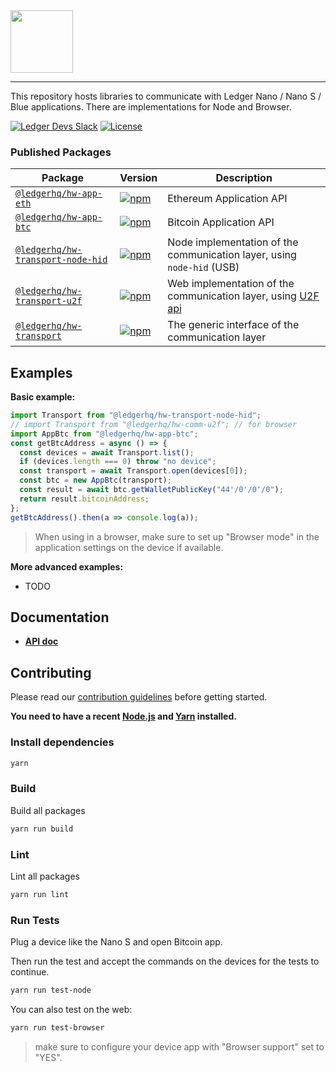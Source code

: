 <img src="https://user-images.githubusercontent.com/211411/34776833-6f1ef4da-f618-11e7-8b13-f0697901d6a8.png" height="100" />

---

This repository hosts libraries to communicate with Ledger Nano / Nano S / Blue
applications. There are implementations for Node and Browser.

[![Ledger Devs Slack](https://img.shields.io/badge/Slack-LedgerDevs-yellow.svg?style=flat)](https://ledger-dev.slack.com/)
[![License](https://img.shields.io/badge/License-Apache%202.0-blue.svg)](https://opensource.org/licenses/Apache-2.0)

### Published Packages

| Package                                                              | Version                                                                                                                                   | Description                                                                                         |
| -------------------------------------------------------------------- | ----------------------------------------------------------------------------------------------------------------------------------------- | --------------------------------------------------------------------------------------------------- |
| [`@ledgerhq/hw-app-eth`](/packages/hw-app-eth)                       | [![npm](https://img.shields.io/npm/v/@ledgerhq/hw-eth.svg)](https://www.npmjs.com/package/@ledgerhq/hw-app-eth)                           | Ethereum Application API                                                                            |
| [`@ledgerhq/hw-app-btc`](/packages/hw-app-btc)                       | [![npm](https://img.shields.io/npm/v/@ledgerhq/hw-btc.svg)](https://www.npmjs.com/package/@ledgerhq/hw-app-btc)                           | Bitcoin Application API                                                                             |
| [`@ledgerhq/hw-transport-node-hid`](/packages/hw-transport-node-hid) | [![npm](https://img.shields.io/npm/v/@ledgerhq/hw-transport-node-hid.svg)](https://www.npmjs.com/package/@ledgerhq/hw-transport-node-hid) | Node implementation of the communication layer, using `node-hid` (USB)                              |
| [`@ledgerhq/hw-transport-u2f`](/packages/hw-transport-u2f)           | [![npm](https://img.shields.io/npm/v/@ledgerhq/hw-transport-u2f.svg)](https://www.npmjs.com/package/@ledgerhq/hw-transport-u2f)           | Web implementation of the communication layer, using [U2F api](https://github.com/grantila/u2f-api) |
| [`@ledgerhq/hw-transport`](/packages/hw-transport)                   | [![npm](https://img.shields.io/npm/v/@ledgerhq/hw-transport.svg)](https://www.npmjs.com/package/@ledgerhq/hw-transport)                   | The generic interface of the communication layer                                                    |

## Examples

**Basic example:**

```js
import Transport from "@ledgerhq/hw-transport-node-hid";
// import Transport from "@ledgerhq/hw-comm-u2f"; // for browser
import AppBtc from "@ledgerhq/hw-app-btc";
const getBtcAddress = async () => {
  const devices = await Transport.list();
  if (devices.length === 0) throw "no device";
  const transport = await Transport.open(devices[0]);
  const btc = new AppBtc(transport);
  const result = await btc.getWalletPublicKey("44'/0'/0'/0");
  return result.bitcoinAddress;
};
getBtcAddress().then(a => console.log(a));
```

> When using in a browser, make sure to set up "Browser mode" in the application
> settings on the device if available.

**More advanced examples:**

* TODO

## Documentation

* **[API doc](/API.md)**

## Contributing

Please read our [contribution guidelines](./CONTRIBUTING.md) before getting
started.

**You need to have a recent [Node.js](https://nodejs.org/) and
[Yarn](https://yarnpkg.com/) installed.**

### Install dependencies

```bash
yarn
```

### Build

Build all packages

```bash
yarn run build
```

### Lint

Lint all packages

```bash
yarn run lint
```

### Run Tests

Plug a device like the Nano S and open Bitcoin app.

Then run the test and accept the commands on the devices for the tests to
continue.

```bash
yarn run test-node
```

You can also test on the web:

```bash
yarn run test-browser
```

> make sure to configure your device app with "Browser support" set to "YES".
